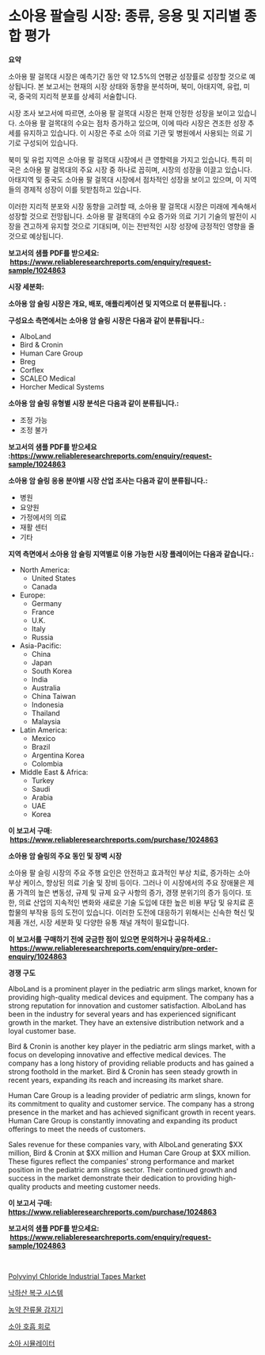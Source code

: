 <p><h1>소아용 팔슬링 시장: 종류, 응용 및 지리별 종합 평가</h1></p><p><strong>요약</strong></p>
<p><p>소아용 팔 걸목대 시장은 예측기간 동안 약 12.5%의 연평균 성장률로 성장할 것으로 예상됩니다. 본 보고서는 현재의 시장 상태와 동향을 분석하며, 북미, 아태지역, 유럽, 미국, 중국의 지리적 분포를 상세히 서술합니다. </p><p>시장 조사 보고서에 따르면, 소아용 팔 걸목대 시장은 현재 안정한 성장을 보이고 있습니다. 소아용 팔 걸목대의 수요는 점차 증가하고 있으며, 이에 따라 시장은 견조한 성장 추세를 유지하고 있습니다. 이 시장은 주로 소아 의료 기관 및 병원에서 사용되는 의료 기기로 구성되어 있습니다.</p><p>북미 및 유럽 지역은 소아용 팔 걸목대 시장에서 큰 영향력을 가지고 있습니다. 특히 미국은 소아용 팔 걸목대의 주요 시장 중 하나로 꼽히며, 시장의 성장을 이끌고 있습니다. 아태지역 및 중국도 소아용 팔 걸목대 시장에서 점차적인 성장을 보이고 있으며, 이 지역들의 경제적 성장이 이를 뒷받침하고 있습니다.</p><p>이러한 지리적 분포와 시장 동향을 고려할 때, 소아용 팔 걸목대 시장은 미래에 계속해서 성장할 것으로 전망됩니다. 소아용 팔 걸목대의 수요 증가와 의료 기기 기술의 발전이 시장을 견고하게 유지할 것으로 기대되며, 이는 전반적인 시장 성장에 긍정적인 영향을 줄 것으로 예상됩니다.</p></p>
<p><strong>보고서의 샘플 PDF를 받으세요: &nbsp;<a href="https://www.reliableresearchreports.com/enquiry/request-sample/1024863">https://www.reliableresearchreports.com/enquiry/request-sample/1024863</a></strong></p>
<p><strong>시장 세분화:</strong></p>
<p><strong> 소아용 암 슬링 시장은 개요, 배포, 애플리케이션 및 지역으로 더 분류됩니다. :</strong></p>
<p><strong>구성요소 측면에서는 소아용 암 슬링 시장은 다음과 같이 분류됩니다.:</strong></p>
<p><ul><li>AlboLand</li><li>Bird & Cronin</li><li>Human Care Group</li><li>Breg</li><li>Corflex</li><li>SCALEO Medical</li><li>Horcher Medical Systems</li></ul></p>
<p><strong> 소아용 암 슬링 유형별 시장 분석은 다음과 같이 분류됩니다.:</strong></p>
<p><ul><li>조정 가능</li><li>조정 불가</li></ul></p>
<p><strong>보고서의 샘플 PDF를 받으세요 :<a href="https://www.reliableresearchreports.com/enquiry/request-sample/1024863">https://www.reliableresearchreports.com/enquiry/request-sample/1024863</a></strong></p>
<p><strong> 소아용 암 슬링 응용 분야별 시장 산업 조사는 다음과 같이 분류됩니다.:</strong></p>
<p><ul><li>병원</li><li>요양원</li><li>가정에서의 의료</li><li>재활 센터</li><li>기타</li></ul></p>
<p><strong>지역 측면에서 소아용 암 슬링 지역별로 이용 가능한 시장 플레이어는 다음과 같습니다.:</strong></p>
<p><ul>
    <li>
        North America:
        <ul>
            <li>United States</li>
            <li>Canada</li>
        </ul>
    </li>
    <li>
        Europe:
        <ul>
            <li>Germany</li>
            <li>France</li>
            <li>U.K.</li>
            <li>Italy</li>
            <li>Russia</li>
        </ul>
    </li>
    <li>
        Asia-Pacific:
        <ul>
            <li>China</li>
            <li>Japan</li>
            <li>South Korea</li>
            <li>India</li>
            <li>Australia</li>
            <li>China Taiwan</li>
            <li>Indonesia</li>
            <li>Thailand</li>
            <li>Malaysia</li>
        </ul>
    </li>
    <li>
        Latin America:
        <ul>
            <li>Mexico</li>
            <li>Brazil</li>
            <li>Argentina Korea</li>
            <li>Colombia</li>
        </ul>
    </li>
    <li>
        Middle East & Africa:
        <ul>
            <li>Turkey</li>
            <li>Saudi</li>
            <li>Arabia</li>
            <li>UAE</li>
            <li>Korea</li>
        </ul>
    </li>
    </ul></p>
<p><strong>이 보고서 구매: &nbsp;<a href="https://www.reliableresearchreports.com/purchase/1024863">https://www.reliableresearchreports.com/purchase/1024863</a></strong></p>
<p><strong>소아용 암 슬링의 주요 동인 및 장벽 시장</strong></p>
<p><p>소아용 팔 슬링 시장의 주요 주행 요인은 안전하고 효과적인 부상 치료, 증가하는 소아 부상 케이스, 향상된 의료 기술 및 장비 등이다. 그러나 이 시장에서의 주요 장애물은 제품 가격의 높은 변동성, 규제 및 규제 요구 사항의 증가, 경쟁 분위기의 증가 등이다. 또한, 의료 산업의 지속적인 변화와 새로운 기술 도입에 대한 높은 비용 부담 및 유치료 혼합물의 부작용 등의 도전이 있습니다. 이러한 도전에 대응하기 위해서는 신속한 혁신 및 제품 개선, 시장 세분화 및 다양한 유통 채널 개척이 필요합니다.</p></p>
<p><strong>이 보고서를 구매하기 전에 궁금한 점이 있으면 문의하거나 공유하세요.: &nbsp;<a href="https://www.reliableresearchreports.com/enquiry/pre-order-enquiry/1024863">https://www.reliableresearchreports.com/enquiry/pre-order-enquiry/1024863</a></strong></p>
<p><strong>경쟁 구도</strong></p>
<p><p>AlboLand is a prominent player in the pediatric arm slings market, known for providing high-quality medical devices and equipment. The company has a strong reputation for innovation and customer satisfaction. AlboLand has been in the industry for several years and has experienced significant growth in the market. They have an extensive distribution network and a loyal customer base.</p><p>Bird & Cronin is another key player in the pediatric arm slings market, with a focus on developing innovative and effective medical devices. The company has a long history of providing reliable products and has gained a strong foothold in the market. Bird & Cronin has seen steady growth in recent years, expanding its reach and increasing its market share.</p><p>Human Care Group is a leading provider of pediatric arm slings, known for its commitment to quality and customer service. The company has a strong presence in the market and has achieved significant growth in recent years. Human Care Group is constantly innovating and expanding its product offerings to meet the needs of customers.</p><p>Sales revenue for these companies vary, with AlboLand generating $XX million, Bird & Cronin at $XX million and Human Care Group at $XX million. These figures reflect the companies' strong performance and market position in the pediatric arm slings sector. Their continued growth and success in the market demonstrate their dedication to providing high-quality products and meeting customer needs.</p></p>
<p><strong>이 보고서 구매: &nbsp; <a href="https://www.reliableresearchreports.com/purchase/1024863">https://www.reliableresearchreports.com/purchase/1024863</a></strong></p>
<p><strong>보고서의 샘플 PDF를 받으세요: &nbsp;<a href="https://www.reliableresearchreports.com/enquiry/request-sample/1024863">https://www.reliableresearchreports.com/enquiry/request-sample/1024863</a></strong><strong></strong></p>
<p>&nbsp;</p>
<p><p><a href="https://issuu.com/reportprime-2/docs/polyvinyl-chloride-industrial-tapes-market-size-20">Polyvinyl Chloride Industrial Tapes Market</a></p><p><a href="https://medium.com/@zolajenkins98/%ED%8C%A8%EB%9F%AC%EC%8A%88%ED%8A%B8-%ED%9A%8C%EC%88%98-%EC%8B%9C%EC%8A%A4%ED%85%9C-%EC%8B%9C%EC%9E%A5-%EA%B2%BD%EC%9F%81-%EB%B6%84%EC%84%9D-%EC%8B%9C%EC%9E%A5-%EB%8F%99%ED%96%A5-%EB%B0%8F-2031%EB%85%84%EA%B9%8C%EC%A7%80%EC%9D%98-%EC%98%88%EC%B8%A1-cb3a08aeafee">낙하산 복구 시스템</a></p><p><a href="https://medium.com/@ishacian.georges/%EB%86%8D%EC%95%BD-%EC%9E%94%EB%A5%98%EB%AC%BC-%EA%B0%90%EC%A7%80%EA%B8%B0-%EC%8B%9C%EC%9E%A5-2031%EB%85%84%EA%B9%8C%EC%A7%80%EC%9D%98-%ED%8A%B8%EB%A0%8C%EB%93%9C-%EC%98%88%EC%B8%A1-%EB%B0%8F-%EA%B2%BD%EC%9F%81-%EB%B6%84%EC%84%9D-6a4cdd15cee0">농약 잔류물 감지기</a></p><p><a href="https://github.com/trmesnao7959541/Market-Research-Report-List-1/blob/main/38042354771.md">소아 호흡 회로</a></p><p><a href="https://github.com/vsn7qpua81q/Market-Research-Report-List-1/blob/main/13664644772.md">소아 시뮬레이터</a></p></p>